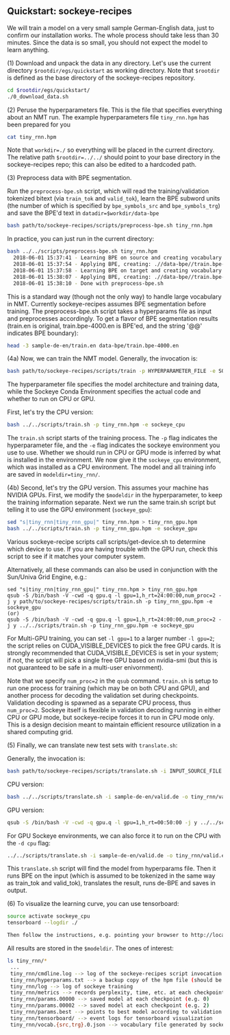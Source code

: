 ## Quickstart: sockeye-recipes


We will train a model on a very small sample German-English data, just to confirm our installation works. The whole process should take less than 30 minutes. Since the data is so small, you should not expect the model to learn anything.

(1) Download and unpack the data in any directory. Let's use the current directory `$rootdir/egs/quickstart` as working directory. Note that `$rootdir` is defined as the base directory of the sockeye-recipes repository. 

```bash
cd $rootdir/egs/quickstart/
./0_download_data.sh
```

(2) Peruse the hyperparameters file. This is the file that specifies everything about an NMT run. The example hyperparameters file `tiny_rnn.hpm` has been prepared for you

```bash
cat tiny_rnn.hpm
```

Note that `workdir=./` so everything will be placed in the current directory. The relative path `$rootdir=../../` should point to your base directory in the sockeye-recipes repo; this can also be edited to a hardcoded path. 

(3) Preprocess data with BPE segmentation.

Run the `preprocess-bpe.sh` script, which will read the training/validation tokenized bitext (via `train_tok` and `valid_tok`), learn the BPE subword units (the number of which is specified by `bpe_symbols_src` and `bpe_symbols_trg`) and save the BPE'd text in `datadir=$workdir/data-bpe`

```bash
bash path/to/sockeye-recipes/scripts/preprocess-bpe.sh tiny_rnn.hpm
```

In practice, you can just run in the current directory:
```bash
bash ../../scripts/preprocess-bpe.sh tiny_rnn.hpm
  2018-06-01 15:37:41 - Learning BPE on source and creating vocabulary: .//data-bpe//train.bpe-4000.de.bpe_vocab
  2018-06-01 15:37:54 - Applying BPE, creating: .//data-bpe//train.bpe-4000.de, .//data-bpe//valid.bpe-4000.de
  2018-06-01 15:37:58 - Learning BPE on target and creating vocabulary: .//data-bpe//train.bpe-4000.en.bpe_vocab
  2018-06-01 15:38:07 - Applying BPE, creating: .//data-bpe//train.bpe-4000.en, .//data-bpe//valid.bpe-4000.en
  2018-06-01 15:38:10 - Done with preprocess-bpe.sh
```

This is a standard way (though not the only way) to handle large vocabulary in NMT. Currently sockeye-recipes assumes BPE segmentation before training. The preprocess-bpe.sh script takes a hyperparams file as input and preprocesses accordingly. To get a flavor of BPE segmentation results (train.en is original, train.bpe-4000.en is BPE'ed, and the string '@@' indicates BPE boundary):

```bash
head -3 sample-de-en/train.en data-bpe/train.bpe-4000.en
```

(4a) Now, we can train the NMT model. Generally, the invocation is:

```bash
bash path/to/sockeye-recipes/scripts/train -p HYPERPARAMETER_FILE -e SOCKEYE_ENVIRONMENT
```
The hyperparameter file specifies the model architecture and training data, while the Sockeye Conda Environment specifies the actual code and whether to run on CPU or GPU.

First, let's try the CPU version:

```bash
bash ../../scripts/train.sh -p tiny_rnn.hpm -e sockeye_cpu
```

The `train.sh` script starts of the training process. The `-p` flag indicates the hyperparameter file, and the `-e` flag indicates the sockeye environment you use to use. Whether we should run in CPU or GPU mode is inferred by what is installed in the environment. We now give it the `sockeye_cpu` environment, which was installed as a CPU environment. The model and all training info are saved in `modeldir=tiny_rnn/`. 

(4b) Second, let's try the GPU version. This assumes your machine has NVIDIA GPUs. First, we modify the `$modeldir` in the hyperparameter, to keep the training information separate. Next we run the same train.sh script but telling it to use the GPU environment (`sockeye_gpu`):

```bash
sed "s|tiny_rnn|tiny_rnn_gpu|" tiny_rnn.hpm > tiny_rnn_gpu.hpm
bash ../../scripts/train.sh -p tiny_rnn_gpu.hpm -e sockeye_gpu
```

Various sockeye-recipe scripts call scripts/get-device.sh to determine which device to use. If you are having trouble with the GPU run, check this script to see if it matches your computer system. 

Alternatively, all these commands can also be used in conjunction with the Sun/Univa Grid Engine, e.g.:

```
sed "s|tiny_rnn|tiny_rnn_gpu|" tiny_rnn.hpm > tiny_rnn_gpu.hpm
qsub -S /bin/bash -V -cwd -q gpu.q -l gpu=1,h_rt=24:00:00,num_proc=2 -j y path/to/sockeye-recipes/scripts/train.sh -p tiny_rnn_gpu.hpm -e sockeye_gpu
(or)
qsub -S /bin/bash -V -cwd -q gpu.q -l gpu=1,h_rt=24:00:00,num_proc=2 -j y ../../scripts/train.sh -p tiny_rnn_gpu.hpm -e sockeye_gpu
```


For Multi-GPU training, you can set `-l gpu=1` to a larger number `-l gpu=2`; the script relies on CUDA_VISIBLE_DEVICES to pick the free GPU cards. It is strongly recommended that CUDA_VISIBLE_DEVICES is set in your system; if not, the script will pick a single free GPU based on nvidia-smi (but this is not guaranteed to be safe in a multi-user enivornment).

Note that we specify `num_proc=2` in the `qsub` command. `train.sh` is setup to run one process for training (which may be on both CPU and GPU), and another process for decoding the validation set during checkpoints. Validation decoding is spawned as a separate CPU process, thus `num_proc=2`. Sockeye itself is flexible in validation decoding running in either CPU or GPU mode, but sockeye-recipe forces it to run in CPU mode only. This is a design decision meant to maintain efficient resource utilization in a shared computing grid. 

(5) Finally, we can translate new test sets with `translate.sh`:

Generally, the invocation is:
```bash
bash path/to/sockeye-recipes/scripts/translate.sh -i INPUT_SOURCE_FILE -o OUTPUT_TRANSLATION_FILE -p HYPERPARAMETER_FILE -e ENV
```

CPU version: 
```bash
bash ../../scripts/translate.sh -i sample-de-en/valid.de -o tiny_rnn/valid.en.1best -p tiny_rnn.hpm -e sockeye_cpu
```

GPU version: 
```bash
qsub -S /bin/bash -V -cwd -q gpu.q -l gpu=1,h_rt=00:50:00 -j y ../../scripts/translate.sh -i sample-de-en/valid.de -o tiny_rnn_gpu/valid.en.1best -p tiny_rnn_gpu.hpm -e sockeye_gpu
```

For GPU Sockeye environments, we can also force it to run on the CPU with the `-d cpu` flag: 
```bash
../../scripts/translate.sh -i sample-de-en/valid.de -o tiny_rnn/valid.en.1best -p tiny_rnn.hpm -e sockeye_gpu -d cpu
```

This `translate.sh` script will find the model from hyperparams file. Then it runs BPE on the input (which is assumed to be tokenized in the same way as train_tok and valid_tok), translates the result, runs de-BPE and saves in output.

(6) To visualize the learning curve, you can use tensorboard:

```bash
source activate sockeye_cpu
tensorboard --logdir ./

Then follow the instructions, e.g. pointing your browser to http://localhost:6006 . Note that not all features of Google's tensorboard is implemented in this DMLC MXNet port, but at least you can currently visualize perplexity curves and a few other useful things. 
```

All results are stored in the `$modeldir`. The ones of interest:

```bash
ls tiny_rnn/*
 ... 
 tiny_rnn/cmdline.log --> log of the sockeye-recipes script invocation     
 tiny_rnn/hyperparams.txt --> a backup copy of the hpm file (should be same as tiny_rnn.hpm)
 tiny_rnn/log --> log of sockeye training
 tiny_rnn/metrics --> records perplexity, time, etc. at each checkpoint
 tiny_rnn/params.00000 --> saved model at each checkpoint (e.g. 0)
 tiny_rnn/params.00002 --> saved model at each checkpoint (e.g. 2)
 tiny_rnn/params.best --> points to best model according to validation set
 tiny_rnn/tensorboard/ --> event logs for tensorboard visualization
 tiny_rnn/vocab.{src,trg}.0.json --> vocabulary file generated by sockeye
```
